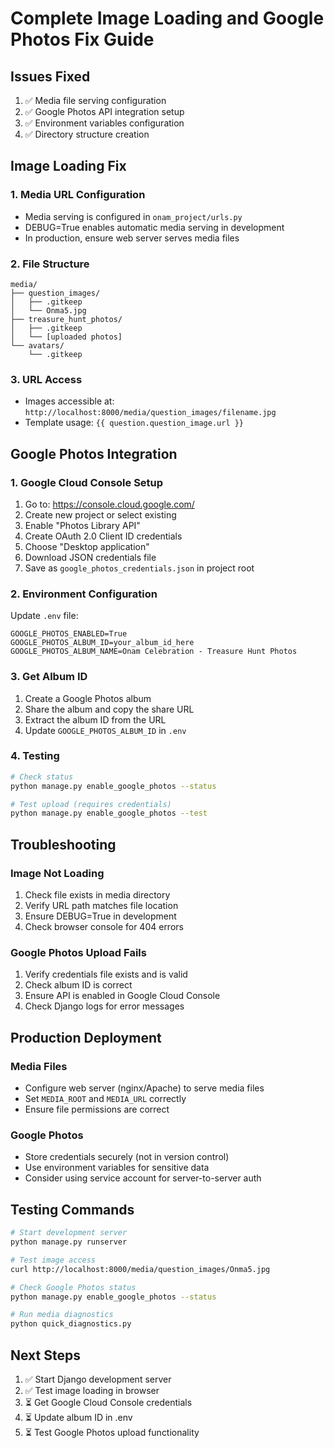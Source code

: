 # Complete Image Loading and Google Photos Fix Guide

## Issues Fixed
1. ✅ Media file serving configuration
2. ✅ Google Photos API integration setup
3. ✅ Environment variables configuration
4. ✅ Directory structure creation

## Image Loading Fix

### 1. Media URL Configuration
- Media serving is configured in `onam_project/urls.py`
- DEBUG=True enables automatic media serving in development
- In production, ensure web server serves media files

### 2. File Structure
```
media/
├── question_images/
│   ├── .gitkeep
│   └── Onma5.jpg
├── treasure_hunt_photos/
│   ├── .gitkeep
│   └── [uploaded photos]
└── avatars/
    └── .gitkeep
```

### 3. URL Access
- Images accessible at: `http://localhost:8000/media/question_images/filename.jpg`
- Template usage: `{{ question.question_image.url }}`

## Google Photos Integration

### 1. Google Cloud Console Setup
1. Go to: https://console.cloud.google.com/
2. Create new project or select existing
3. Enable "Photos Library API"
4. Create OAuth 2.0 Client ID credentials
5. Choose "Desktop application"
6. Download JSON credentials file
7. Save as `google_photos_credentials.json` in project root

### 2. Environment Configuration
Update `.env` file:
```
GOOGLE_PHOTOS_ENABLED=True
GOOGLE_PHOTOS_ALBUM_ID=your_album_id_here
GOOGLE_PHOTOS_ALBUM_NAME=Onam Celebration - Treasure Hunt Photos
```

### 3. Get Album ID
1. Create a Google Photos album
2. Share the album and copy the share URL
3. Extract the album ID from the URL
4. Update `GOOGLE_PHOTOS_ALBUM_ID` in `.env`

### 4. Testing
```bash
# Check status
python manage.py enable_google_photos --status

# Test upload (requires credentials)
python manage.py enable_google_photos --test
```

## Troubleshooting

### Image Not Loading
1. Check file exists in media directory
2. Verify URL path matches file location
3. Ensure DEBUG=True in development
4. Check browser console for 404 errors

### Google Photos Upload Fails
1. Verify credentials file exists and is valid
2. Check album ID is correct
3. Ensure API is enabled in Google Cloud Console
4. Check Django logs for error messages

## Production Deployment

### Media Files
- Configure web server (nginx/Apache) to serve media files
- Set `MEDIA_ROOT` and `MEDIA_URL` correctly
- Ensure file permissions are correct

### Google Photos
- Store credentials securely (not in version control)
- Use environment variables for sensitive data
- Consider using service account for server-to-server auth

## Testing Commands

```bash
# Start development server
python manage.py runserver

# Test image access
curl http://localhost:8000/media/question_images/Onma5.jpg

# Check Google Photos status  
python manage.py enable_google_photos --status

# Run media diagnostics
python quick_diagnostics.py
```

## Next Steps
1. ✅ Start Django development server
2. ✅ Test image loading in browser
3. ⏳ Get Google Cloud Console credentials
4. ⏳ Update album ID in .env
5. ⏳ Test Google Photos upload functionality
